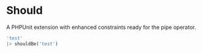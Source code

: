 # Should

A PHPUnit extension with enhanced constraints ready for the pipe operator.

```php
'test'
|> shouldBe('test')
```
